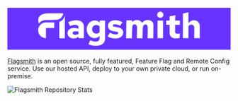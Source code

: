 [![Feature Flag, Remote Config and A/B Testing platform, Flagsmith](https://raw.githubusercontent.com/Flagsmith/flagsmith/main/static-files/hero.png)](https://flagsmith.com/)

[Flagsmith](https://flagsmith.com/) is an open source, fully featured, Feature Flag and Remote Config service. Use
our hosted API, deploy to your own private cloud, or run on-premise.

![Flagsmith Repository Stats](https://repobeats.axiom.co/api/embed/2e7eb080f3d3a65c7f2ea7d61f25f6191d538c75.svg "Flagsmith Repository Stats")
